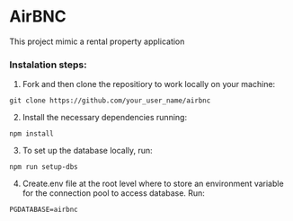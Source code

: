 # AirBNC

This project mimic a rental property application

### Instalation steps:

1. Fork and then clone the repositiory to work locally on your machine:

```
git clone https://github.com/your_user_name/airbnc

```

2. Install the necessary dependencies running:

```
npm install
```

3. To set up the database locally, run:

```
npm run setup-dbs
```

4. Create.env file at the root level where to store an environment variable for the connection pool to access database. Run:

```
PGDATABASE=airbnc
```
